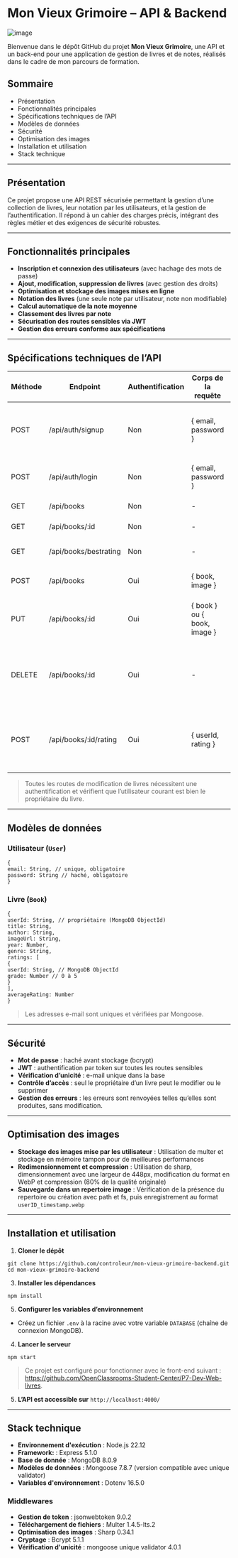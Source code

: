 # Mon Vieux Grimoire – API & Backend

![image](https://github.com/user-attachments/assets/7cd34aa3-1943-4cb6-9d22-b637e79512ba)

Bienvenue dans le dépôt GitHub du projet **Mon Vieux Grimoire**, une API et un back-end pour une application de gestion de livres et de notes, réalisés dans le cadre de mon parcours de formation.

## Sommaire

- Présentation
- Fonctionnalités principales
- Spécifications techniques de l’API
- Modèles de données
- Sécurité
- Optimisation des images
- Installation et utilisation
- Stack technique

---

## Présentation

Ce projet propose une API REST sécurisée permettant la gestion d’une collection de livres, leur notation par les utilisateurs, et la gestion de l’authentification. Il répond à un cahier des charges précis, intégrant des règles métier et des exigences de sécurité robustes.

---

## Fonctionnalités principales

- **Inscription et connexion des utilisateurs** (avec hachage des mots de passe)
- **Ajout, modification, suppression de livres** (avec gestion des droits)
- **Optimisation et stockage des images mises en ligne**
- **Notation des livres** (une seule note par utilisateur, note non modifiable)
- **Calcul automatique de la note moyenne**
- **Classement des livres par note**
- **Sécurisation des routes sensibles via JWT**
- **Gestion des erreurs conforme aux spécifications**

---

## Spécifications techniques de l’API

| Méthode | Endpoint                      | Authentification | Corps de la requête                      | Réponse attendue         | Description                                                                 |
|---------|------------------------------|------------------|------------------------------------------|--------------------------|-----------------------------------------------------------------------------|
| POST    | /api/auth/signup             | Non              | { email, password }                      | { message }              | Création d’un utilisateur, mot de passe haché                               |
| POST    | /api/auth/login              | Non              | { email, password }                      | { userId, token }        | Connexion utilisateur, retourne un JWT                                      |
| GET     | /api/books                   | Non              | -                                        | [books]                  | Liste tous les livres                                                        |
| GET     | /api/books/:id               | Non              | -                                        | book                     | Détail d’un livre                                                           |
| GET     | /api/books/bestrating        | Non              | -                                        | [books]                  | Top 3 des livres les mieux notés                                             |
| POST    | /api/books                   | Oui              | { book, image }                          | { message }              | Ajout d’un livre (image + données)                                          |
| PUT     | /api/books/:id               | Oui              | { book } ou { book, image }              | { message }              | Modification d’un livre (seulement par son propriétaire)                    |
| DELETE  | /api/books/:id               | Oui              | -                                        | { message }              | Suppression d’un livre (et de son image, par le propriétaire uniquement)    |
| POST    | /api/books/:id/rating        | Oui              | { userId, rating }                       | book                     | Ajout d’une note (0 à 5, une seule fois par utilisateur, non modifiable)     |

> Toutes les routes de modification de livres nécessitent une authentification et vérifient que l’utilisateur courant est bien le propriétaire du livre.

---

## Modèles de données

### Utilisateur (`User`)

```
{
email: String, // unique, obligatoire
password: String // haché, obligatoire
}
```

### Livre (`Book`)

```
{
userId: String, // propriétaire (MongoDB ObjectId)
title: String,
author: String,
imageUrl: String,
year: Number,
genre: String,
ratings: [
{
userId: String, // MongoDB ObjectId
grade: Number // 0 à 5
}
],
averageRating: Number
}
```
> Les adresses e-mail sont uniques et vérifiées par Mongoose.

---

## Sécurité

- **Mot de passe** : haché avant stockage (bcrypt)
- **JWT** : authentification par token sur toutes les routes sensibles
- **Vérification d’unicité** : e-mail unique dans la base
- **Contrôle d’accès** : seul le propriétaire d’un livre peut le modifier ou le supprimer
- **Gestion des erreurs** : les erreurs sont renvoyées telles qu’elles sont produites, sans modification.

---

## Optimisation des images

- **Stockage des images mise par les utilisateur** : Utilisation de multer et stockage en mémoire tampon pour de meilleures performances
- **Redimensionnement et compression** : Utilisation de sharp, dimensionnement avec une largeur de 448px, modification du format en WebP et compression (80% de la qualité originale)
- **Sauvegarde dans un repertoire image** : Vérification de la présence du repertoire ou création avec path et fs, puis enregistrement au format `userID_timestamp.webp`

---

## Installation et utilisation

1. **Cloner le dépôt**
```
git clone https://github.com/controleur/mon-vieux-grimoire-backend.git
cd mon-vieux-grimoire-backend
```
3. **Installer les dépendances**
```
npm install
```
5. **Configurer les variables d’environnement**
- Créez un fichier `.env` à la racine avec votre variable `DATABASE` (chaîne de connexion MongoDB).

4. **Lancer le serveur**
```
npm start
```
> Ce projet est configuré pour fonctionner avec le front-end suivant : https://github.com/OpenClassrooms-Student-Center/P7-Dev-Web-livres.

5. **L’API est accessible sur** `http://localhost:4000/`

---

## Stack technique

- **Environnement d'exécution** : Node.js 22.12
- **Framework:** : Express 5.1.0
- **Base de donnée** : MongoDB 8.0.9
- **Modèles de données** : Mongoose 7.8.7 (version compatible avec unique validator)
- **Variables d'environnement** : Dotenv 16.5.0
### Middlewares
- **Gestion de token** : jsonwebtoken 9.0.2
- **Téléchargement de fichiers** : Multer 1.4.5-lts.2
- **Optimisation des images** : Sharp 0.34.1
- **Cryptage** : Bcrypt 5.1.1
- **Vérification d'unicité** : mongoose unique validator 4.0.1
